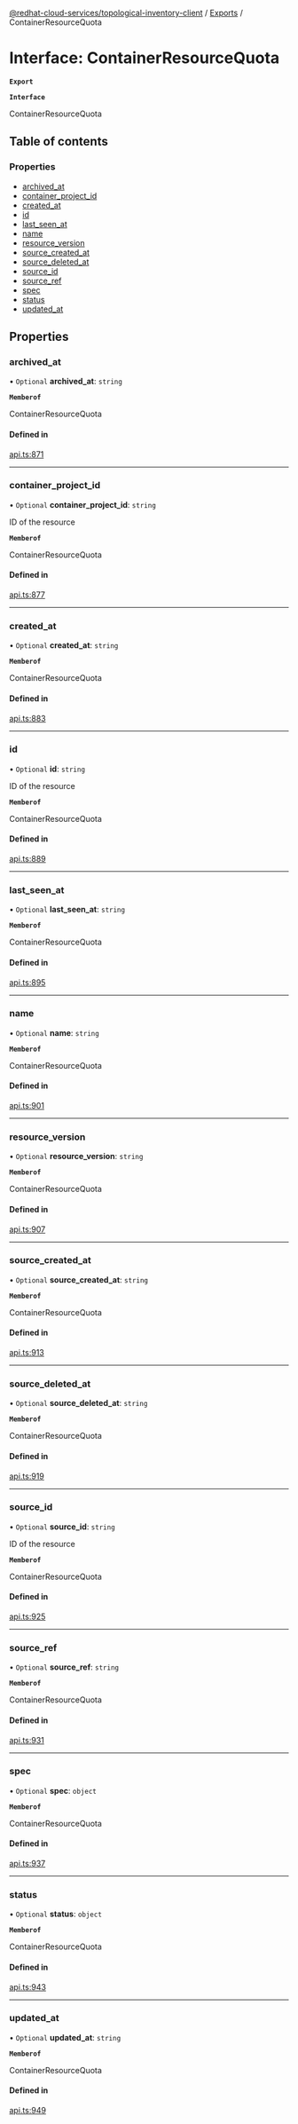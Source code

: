 [@redhat-cloud-services/topological-inventory-client](../README.md) / [Exports](../modules.md) / ContainerResourceQuota

# Interface: ContainerResourceQuota

**`Export`**

**`Interface`**

ContainerResourceQuota

## Table of contents

### Properties

- [archived\_at](ContainerResourceQuota.md#archived_at)
- [container\_project\_id](ContainerResourceQuota.md#container_project_id)
- [created\_at](ContainerResourceQuota.md#created_at)
- [id](ContainerResourceQuota.md#id)
- [last\_seen\_at](ContainerResourceQuota.md#last_seen_at)
- [name](ContainerResourceQuota.md#name)
- [resource\_version](ContainerResourceQuota.md#resource_version)
- [source\_created\_at](ContainerResourceQuota.md#source_created_at)
- [source\_deleted\_at](ContainerResourceQuota.md#source_deleted_at)
- [source\_id](ContainerResourceQuota.md#source_id)
- [source\_ref](ContainerResourceQuota.md#source_ref)
- [spec](ContainerResourceQuota.md#spec)
- [status](ContainerResourceQuota.md#status)
- [updated\_at](ContainerResourceQuota.md#updated_at)

## Properties

### archived\_at

• `Optional` **archived\_at**: `string`

**`Memberof`**

ContainerResourceQuota

#### Defined in

[api.ts:871](https://github.com/mkholjuraev/javascript-clients/blob/master/packages/topological-inventory/api.ts#L871)

___

### container\_project\_id

• `Optional` **container\_project\_id**: `string`

ID of the resource

**`Memberof`**

ContainerResourceQuota

#### Defined in

[api.ts:877](https://github.com/mkholjuraev/javascript-clients/blob/master/packages/topological-inventory/api.ts#L877)

___

### created\_at

• `Optional` **created\_at**: `string`

**`Memberof`**

ContainerResourceQuota

#### Defined in

[api.ts:883](https://github.com/mkholjuraev/javascript-clients/blob/master/packages/topological-inventory/api.ts#L883)

___

### id

• `Optional` **id**: `string`

ID of the resource

**`Memberof`**

ContainerResourceQuota

#### Defined in

[api.ts:889](https://github.com/mkholjuraev/javascript-clients/blob/master/packages/topological-inventory/api.ts#L889)

___

### last\_seen\_at

• `Optional` **last\_seen\_at**: `string`

**`Memberof`**

ContainerResourceQuota

#### Defined in

[api.ts:895](https://github.com/mkholjuraev/javascript-clients/blob/master/packages/topological-inventory/api.ts#L895)

___

### name

• `Optional` **name**: `string`

**`Memberof`**

ContainerResourceQuota

#### Defined in

[api.ts:901](https://github.com/mkholjuraev/javascript-clients/blob/master/packages/topological-inventory/api.ts#L901)

___

### resource\_version

• `Optional` **resource\_version**: `string`

**`Memberof`**

ContainerResourceQuota

#### Defined in

[api.ts:907](https://github.com/mkholjuraev/javascript-clients/blob/master/packages/topological-inventory/api.ts#L907)

___

### source\_created\_at

• `Optional` **source\_created\_at**: `string`

**`Memberof`**

ContainerResourceQuota

#### Defined in

[api.ts:913](https://github.com/mkholjuraev/javascript-clients/blob/master/packages/topological-inventory/api.ts#L913)

___

### source\_deleted\_at

• `Optional` **source\_deleted\_at**: `string`

**`Memberof`**

ContainerResourceQuota

#### Defined in

[api.ts:919](https://github.com/mkholjuraev/javascript-clients/blob/master/packages/topological-inventory/api.ts#L919)

___

### source\_id

• `Optional` **source\_id**: `string`

ID of the resource

**`Memberof`**

ContainerResourceQuota

#### Defined in

[api.ts:925](https://github.com/mkholjuraev/javascript-clients/blob/master/packages/topological-inventory/api.ts#L925)

___

### source\_ref

• `Optional` **source\_ref**: `string`

**`Memberof`**

ContainerResourceQuota

#### Defined in

[api.ts:931](https://github.com/mkholjuraev/javascript-clients/blob/master/packages/topological-inventory/api.ts#L931)

___

### spec

• `Optional` **spec**: `object`

**`Memberof`**

ContainerResourceQuota

#### Defined in

[api.ts:937](https://github.com/mkholjuraev/javascript-clients/blob/master/packages/topological-inventory/api.ts#L937)

___

### status

• `Optional` **status**: `object`

**`Memberof`**

ContainerResourceQuota

#### Defined in

[api.ts:943](https://github.com/mkholjuraev/javascript-clients/blob/master/packages/topological-inventory/api.ts#L943)

___

### updated\_at

• `Optional` **updated\_at**: `string`

**`Memberof`**

ContainerResourceQuota

#### Defined in

[api.ts:949](https://github.com/mkholjuraev/javascript-clients/blob/master/packages/topological-inventory/api.ts#L949)
